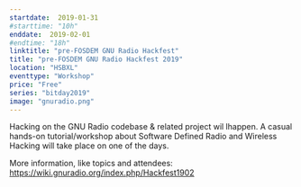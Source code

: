 ```yaml
---
startdate:  2019-01-31
#starttime: "10h"
enddate:  2019-02-01
#endtime: "18h"
linktitle: "pre-FOSDEM GNU Radio Hackfest"
title: "pre-FOSDEM GNU Radio Hackfest 2019"
location: "HSBXL"
eventtype: "Workshop"
price: "Free"
series: "bitday2019"
image: "gnuradio.png"
--- 
```


Hacking on the GNU Radio codebase & related project wil lhappen.
A casual hands-on tutorial/workshop about Software Defined Radio and 
Wireless Hacking will take place on one of the days.

More information, like topics and attendees:
https://wiki.gnuradio.org/index.php/Hackfest1902